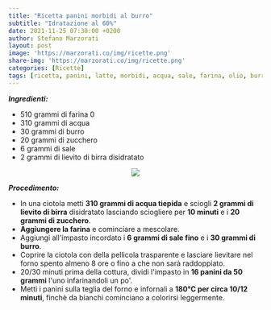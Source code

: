 ```yaml
---
title: "Ricetta panini morbidi al burro"
subtitle: "Idratazione al 60%"
date: 2021-11-25 07:30:00 +0200
author: Stefano Marzorati
layout: post
image: 'https://marzorati.co/img/ricette.png'
share-img: 'https://marzorati.co/img/ricette.png'
categories: [Ricette]
tags: [ricetta, panini, latte, morbidi, acqua, sale, farina, olio, burro]
---
```

***Ingredienti:***   

* 510 grammi di farina 0
* 310 grammi di acqua
* 30 grammi di burro
* 20 grammi di zucchero
* 6 grammi di sale
* 2 grammi di lievito di birra disidratato

<p align="center">
  <img src="https://marzorati.co/img/post/panini_morbidi.jpg">
</p>   

***Procedimento:***   

* In una ciotola metti **310 grammi di acqua tiepida** e sciogli **2 grammi di lievito di birra** disidratato lasciando sciogliere per **10 minuti** e i **20 grammi di zucchero**.
* **Aggiungere la farina** e cominciare a mescolare.   
* Aggiungi all'impasto incordato i **6 grammi di sale fino** e i **30 grammi di burro**.
* Coprire la ciotola con della pellicola trasparente e lasciare lievitare nel forno spento almeno 8 ore o fino a che non sarà raddoppiato. 
* 20/30 minuti prima della cottura, dividi l'impasto in **16 panini da 50 grammi** l'uno infarinandoli un po'. 
* Metti i panini sulla teglia del forno e infornali a **180°C per circa 10/12 minuti**, finchè da bianchi cominciano a colorirsi leggermente.
